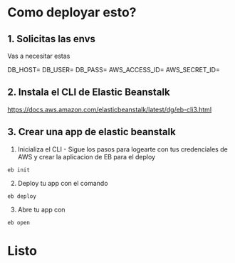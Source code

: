 # Como deployar esto?

## 1. Solicitas las envs

Vas a necesitar estas 

DB_HOST=
DB_USER=
DB_PASS=
AWS_ACCESS_ID=
AWS_SECRET_ID=

## 2. Instala el CLI de Elastic Beanstalk
https://docs.aws.amazon.com/elasticbeanstalk/latest/dg/eb-cli3.html
## 3. Crear una app de elastic beanstalk
1. Inicializa el CLI - Sigue los pasos para logearte con tus credenciales de AWS y crear la aplicacion de EB para el deploy
```
eb init
```
2. Deploy tu app con el comando
```
eb deploy
```
3. Abre tu app con

```
eb open
```
# Listo
